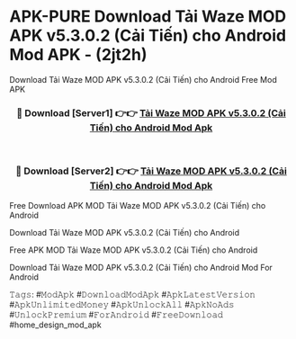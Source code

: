 # APK-PURE Download Tải Waze MOD APK v5.3.0.2 (Cải Tiến) cho Android Mod APK - (2jt2h)
Download Tải Waze MOD APK v5.3.0.2 (Cải Tiến) cho Android Free Mod APK

<div align="center">
<h3>🔴 Download [Server1] 👉👉 <a href="https://apk-comot.site?title=Tải_Waze_MOD_APK_v5.3.0.2_(Cải_Tiến)_cho_Android">Tải Waze MOD APK v5.3.0.2 (Cải Tiến) cho Android Mod Apk</a></h3><br>

<h3>🔴 Download [Server2] 👉👉 <a href="https://apk-comot.site?title=Tải_Waze_MOD_APK_v5.3.0.2_(Cải_Tiến)_cho_Android">Tải Waze MOD APK v5.3.0.2 (Cải Tiến) cho Android Mod Apk</a></h3>
</div>


Free Download APK MOD Tải Waze MOD APK v5.3.0.2 (Cải Tiến) cho Android

Download Tải Waze MOD APK v5.3.0.2 (Cải Tiến) cho Android 

Free APK MOD Tải Waze MOD APK v5.3.0.2 (Cải Tiến) cho Android 

Download Tải Waze MOD APK v5.3.0.2 (Cải Tiến) cho Android Mod For Android

𝚃𝚊𝚐𝚜: #𝙼𝚘𝚍𝙰𝚙𝚔 #𝙳𝚘𝚠𝚗𝚕𝚘𝚊𝚍𝙼𝚘𝚍𝙰𝚙𝚔 #𝙰𝚙𝚔𝙻𝚊𝚝𝚎𝚜𝚝𝚅𝚎𝚛𝚜𝚒𝚘𝚗 #𝙰𝚙𝚔𝚄𝚗𝚕𝚒𝚖𝚒𝚝𝚎𝚍𝙼𝚘𝚗𝚎𝚢 #𝙰𝚙𝚔𝚄𝚗𝚕𝚘𝚌𝚔𝙰𝚕𝚕 #𝙰𝚙𝚔𝙽𝚘𝙰𝚍𝚜 #𝚄𝚗𝚕𝚘𝚌𝚔𝙿𝚛𝚎𝚖𝚒𝚞𝚖 #𝙵𝚘𝚛𝙰𝚗𝚍𝚛𝚘𝚒𝚍 #𝙵𝚛𝚎𝚎𝙳𝚘𝚠𝚗𝚕𝚘𝚊𝚍 #home_design_mod_apk